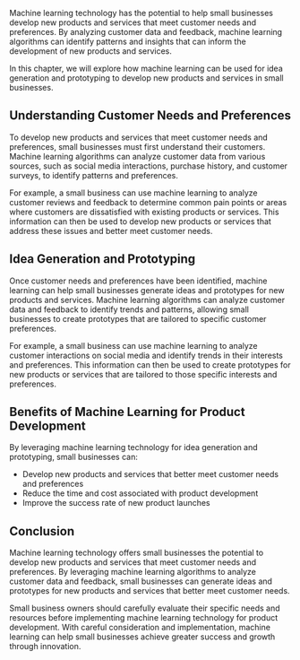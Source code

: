 
Machine learning technology has the potential to help small businesses develop new products and services that meet customer needs and preferences. By analyzing customer data and feedback, machine learning algorithms can identify patterns and insights that can inform the development of new products and services.

In this chapter, we will explore how machine learning can be used for idea generation and prototyping to develop new products and services in small businesses.

Understanding Customer Needs and Preferences
--------------------------------------------

To develop new products and services that meet customer needs and preferences, small businesses must first understand their customers. Machine learning algorithms can analyze customer data from various sources, such as social media interactions, purchase history, and customer surveys, to identify patterns and preferences.

For example, a small business can use machine learning to analyze customer reviews and feedback to determine common pain points or areas where customers are dissatisfied with existing products or services. This information can then be used to develop new products or services that address these issues and better meet customer needs.

Idea Generation and Prototyping
-------------------------------

Once customer needs and preferences have been identified, machine learning can help small businesses generate ideas and prototypes for new products and services. Machine learning algorithms can analyze customer data and feedback to identify trends and patterns, allowing small businesses to create prototypes that are tailored to specific customer preferences.

For example, a small business can use machine learning to analyze customer interactions on social media and identify trends in their interests and preferences. This information can then be used to create prototypes for new products or services that are tailored to those specific interests and preferences.

Benefits of Machine Learning for Product Development
----------------------------------------------------

By leveraging machine learning technology for idea generation and prototyping, small businesses can:

* Develop new products and services that better meet customer needs and preferences
* Reduce the time and cost associated with product development
* Improve the success rate of new product launches

Conclusion
----------

Machine learning technology offers small businesses the potential to develop new products and services that meet customer needs and preferences. By leveraging machine learning algorithms to analyze customer data and feedback, small businesses can generate ideas and prototypes for new products and services that better meet customer needs.

Small business owners should carefully evaluate their specific needs and resources before implementing machine learning technology for product development. With careful consideration and implementation, machine learning can help small businesses achieve greater success and growth through innovation.

